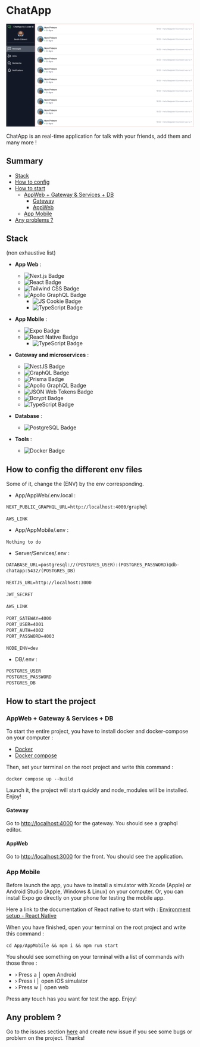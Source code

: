 # ChatApp

![alt text](.github/img/bg-readme.png)

ChatApp is an real-time application for talk with your friends, add them and many more !

## Summary

- [Stack](#stack)
- [How to config](#how-to-config-the-different-env-files)
- [How to start](#how-to-start-the-project)
    - [AppWeb + Gateway & Services + DB](#appweb--gateway--services--db)
        - [Gateway](#gateway)
        - [AppWeb](#appweb)
    - [App Mobile](#app-mobile)
- [Any problems ?](#any-problem-)

## Stack

(non exhaustive list)

- **App Web** :
    - ![Next.js Badge](https://img.shields.io/badge/Next.js-000?logo=nextdotjs&logoColor=fff&style=for-the-badge)
    - ![React Badge](https://img.shields.io/badge/React-61DAFB?logo=react&logoColor=000&style=for-the-badge)
    - ![Tailwind CSS Badge](https://img.shields.io/badge/Tailwind%20CSS-06B6D4?logo=tailwindcss&logoColor=fff&style=for-the-badge)
    - ![Apollo GraphQL Badge](https://img.shields.io/badge/Apollo%20GraphQL-311C87?logo=apollographql&logoColor=fff&style=for-the-badge)
        - ![JS Cookie Badge](https://img.shields.io/badge/JS%20Cookie-F7DF1E?logo=cookiecutter&logoColor=000&style=for-the-badge)
        - ![TypeScript Badge](https://img.shields.io/badge/TypeScript-3178C6?logo=typescript&logoColor=fff&style=for-the-badge)

- **App Mobile** :
    - ![Expo Badge](https://img.shields.io/badge/Expo-000020?logo=expo&logoColor=fff&style=for-the-badge)
    - ![React Native Badge](https://img.shields.io/badge/React%20Native-61DAFB?logo=react&logoColor=000&style=for-the-badge)
        - ![TypeScript Badge](https://img.shields.io/badge/TypeScript-3178C6?logo=typescript&logoColor=fff&style=for-the-badge)

- **Gateway and microservices** :
    - ![NestJS Badge](https://img.shields.io/badge/NestJS-E0234E?logo=nestjs&logoColor=fff&style=for-the-badge)
    - ![GraphQL Badge](https://img.shields.io/badge/GraphQL-E10098?logo=graphql&logoColor=fff&style=for-the-badge)
    - ![Prisma Badge](https://img.shields.io/badge/Prisma-2D3748?logo=prisma&logoColor=fff&style=for-the-badge)
    - ![Apollo GraphQL Badge](https://img.shields.io/badge/Apollo%20GraphQL-311C87?logo=apollographql&logoColor=fff&style=for-the-badge)
    - ![JSON Web Tokens Badge](https://img.shields.io/badge/JSON%20Web%20Tokens-000?logo=jsonwebtokens&logoColor=fff&style=for-the-badge)
    - ![Bcrypt Badge](https://img.shields.io/badge/Bcrypt-3B66BC?logo=1password&logoColor=fff&style=for-the-badge)
    - ![TypeScript Badge](https://img.shields.io/badge/TypeScript-3178C6?logo=typescript&logoColor=fff&style=for-the-badge)

- **Database** :
    - ![PostgreSQL Badge](https://img.shields.io/badge/PostgreSQL-4169E1?logo=postgresql&logoColor=fff&style=for-the-badge)

- **Tools** :
    - ![Docker Badge](https://img.shields.io/badge/Docker-2496ED?logo=docker&logoColor=fff&style=for-the-badge)

## How to config the different env files

Some of it, change the (ENV) by the env corresponding.

- App/AppWeb/.env.local :

```
NEXT_PUBLIC_GRAPHQL_URL=http://localhost:4000/graphql

AWS_LINK
```

- App/AppMobile/.env :

```Nothing to do```

- Server/Services/.env :

```
DATABASE_URL=postgresql://(POSTGRES_USER):(POSTGRES_PASSWORD)@db-chatapp:5432/(POSTGRES_DB)

NEXTJS_URL=http://localhost:3000

JWT_SECRET

AWS_LINK

PORT_GATEWAY=4000
PORT_USER=4001
PORT_AUTH=4002
PORT_PASSWORD=4003

NODE_ENV=dev
```

- DB/.env :

```
POSTGRES_USER 
POSTGRES_PASSWORD
POSTGRES_DB
```

## How to start the project

### AppWeb + Gateway & Services + DB

To start the entire project, you have to install docker and docker-compose on your computer :

- [Docker](https://www.docker.com/)
- [Docker compose](https://docs.docker.com/compose/)

Then, set your terminal on the root project and write this command :

```docker compose up --build```

Launch it, the project will start quickly and node_modules will be installed. Enjoy!

#### Gateway

Go to [http://localhost:4000](http://localhost:4000) for the gateway. You should see a graphql editor.

#### AppWeb

Go to [http://localhost:3000](http://localhost:3000) for the front. You
should see the application.

### App Mobile

Before launch the app, you have to install a simulator with Xcode (Apple) or Android Studio (Apple, Windows & Linux) on
your computer.
Or, you can install Expo go directly on your phone for testing the mobile app.

Here a link to the documentation of React native to start
with : [Environment setup - React Native](https://reactnative.dev/docs/environment-setup)

When you have finished, open your terminal on the root project and write this command :

```cd App/AppMobile && npm i && npm run start```

You should see something on your terminal with a list of commands with those three :

- › Press a │ open Android
- › Press i │ open iOS simulator
- › Press w │ open web

Press any touch has you want for test the app. Enjoy!

## Any problem ?

Go to the issues section [here](https://github.com/LucasMadranges/ChatApp/issues) and create new issue if you see some
bugs or problem on the project. Thanks!
